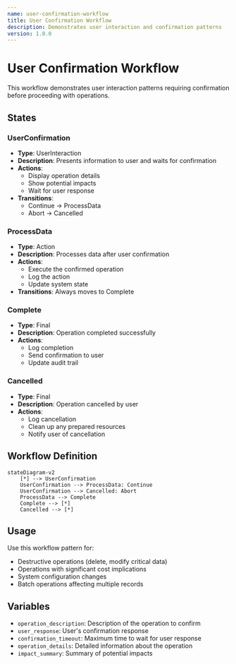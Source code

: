 ```yaml
---
name: user-confirmation-workflow
title: User Confirmation Workflow
description: Demonstrates user interaction and confirmation patterns
version: 1.0.0
---
```


# User Confirmation Workflow

This workflow demonstrates user interaction patterns requiring confirmation before proceeding with operations.

## States

### UserConfirmation
- **Type**: UserInteraction
- **Description**: Presents information to user and waits for confirmation
- **Actions**: 
  - Display operation details
  - Show potential impacts
  - Wait for user response
- **Transitions**: 
  - Continue -> ProcessData
  - Abort -> Cancelled

### ProcessData
- **Type**: Action
- **Description**: Processes data after user confirmation
- **Actions**: 
  - Execute the confirmed operation
  - Log the action
  - Update system state
- **Transitions**: Always moves to Complete

### Complete
- **Type**: Final
- **Description**: Operation completed successfully
- **Actions**: 
  - Log completion
  - Send confirmation to user
  - Update audit trail

### Cancelled
- **Type**: Final
- **Description**: Operation cancelled by user
- **Actions**: 
  - Log cancellation
  - Clean up any prepared resources
  - Notify user of cancellation

## Workflow Definition

```mermaid
stateDiagram-v2
    [*] --> UserConfirmation
    UserConfirmation --> ProcessData: Continue
    UserConfirmation --> Cancelled: Abort
    ProcessData --> Complete
    Complete --> [*]
    Cancelled --> [*]
```

## Usage

Use this workflow pattern for:
- Destructive operations (delete, modify critical data)
- Operations with significant cost implications
- System configuration changes
- Batch operations affecting multiple records

## Variables

- `operation_description`: Description of the operation to confirm
- `user_response`: User's confirmation response
- `confirmation_timeout`: Maximum time to wait for user response
- `operation_details`: Detailed information about the operation
- `impact_summary`: Summary of potential impacts